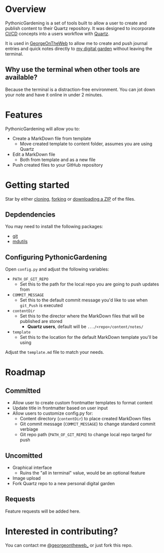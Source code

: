 # Overview
PythonicGardening is a set of tools built to allow a user to create and publish content to their Quartz repository. It was designed to incorporate [CI/CD](https://www.redhat.com/en/topics/devops/what-is-ci-cd) concepts into a users workflow with [Quartz](https://quartz.jzhao.xyz). 

It is used in [GeorgeOnTheWeb](https://github.com/Vignettes/GeorgeOnTheWeb) to allow me to create and push journal entries and quick notes directly to [my digital garden](https://www.georgewolf.net) without leaving the terminal.

## Why use the terminal when other tools are available?
Because the terminal is a distraction-free environment. You can jot down your note and have it online in under 2 minutes. 

# Features
PythonicGardening will allow you to:
- Create a MarkDown file from template
	- Move created template to content folder, assumes you are using Quartz
- Edit a MarkDown file
	- Both from template and as a new file
- Push created files to your GitHub repository

# Getting started
Star by either [cloning](https://docs.github.com/en/repositories/creating-and-managing-repositories/cloning-a-repository), [forking](https://docs.github.com/en/get-started/quickstart/fork-a-repo) or [downloading a ZIP](https://github.com/Vignettes/PythonicGardening/archive/refs/heads/main.zip) of the files. 

## Depdendencies
You may need to install the following packages:
- [git](https://pypi.org/project/python-git/)
- [mdutils](https://pypi.org/project/mdutils/)

## Configuring PythonicGardening
Open `config.py` and adjust the following variables:
- `PATH_OF_GIT_REPO`
	- Set this to the path for the local repo you are going to push updates from
- `COMMIT_MESSAGE`
	- Set this to the default commit message you'd like to use when `git_Push` is executed
- `contentDir` 
	- Set this to the director where the MarkDown files that will be published are stored
		- **Quartz users**, default will be `.../<repo>/content/notes/`
- `template`
	- Set this to the location for the default MarkDown template you'll be using
	
Adjust the `template.md` file to match your needs.	
 
# Roadmap
## Committed
- Allow user to create custom frontmatter templates to format content
- Update title in frontmatter based on user input
- Allow users to customize config.py for:
	- Content directory (`contentDir`)  to place created MarkDown files
	- Git commit message (`COMMIT_MESSAGE`) to change standard commit verbiage
	- Git repo path (`PATH_OF_GIT_REPO`) to change local repo targed for push

## Uncomitted
- Graphical interface 
	- Ruins the "all in terminal" value, would be an optional feature
- Image upload
- Fork Quartz repo to a new personal digital garden

## Requests
Feature requests will be added here.

# Interested in contributing?
You can contact me [@georgeontheweb_](https://www.twitter.com/georgeontheweb_) or just fork this repo. 

